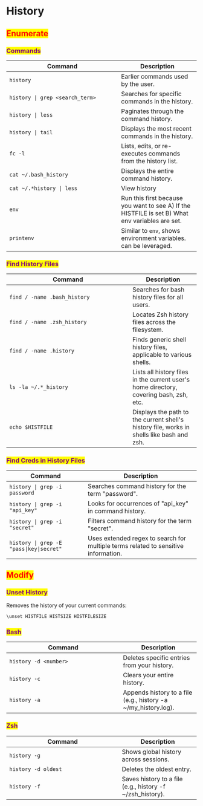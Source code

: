 # History

## <mark style="color:red;">Enumerate</mark>

### <mark style="color:purple;">Commands</mark>

<table data-header-hidden><thead><tr><th width="280">Command</th><th>Description</th></tr></thead><tbody><tr><td><code>history</code></td><td>Earlier commands used by the user.</td></tr><tr><td><code>history | grep &#x3C;search_term></code></td><td>Searches for specific commands in the history.</td></tr><tr><td><code>history | less</code></td><td>Paginates through the command history.</td></tr><tr><td><code>history | tail</code></td><td>Displays the most recent commands in the history.</td></tr><tr><td><code>fc -l</code></td><td>Lists, edits, or re-executes commands from the history list.</td></tr><tr><td><code>cat ~/.bash_history</code></td><td>Displays the entire command history.</td></tr><tr><td><code>cat ~/.*history | less</code></td><td>View history</td></tr><tr><td><code>env</code></td><td>Run this first because you want to see A) If the HISTFILE is set B) What env variables are set.</td></tr><tr><td><code>printenv</code></td><td>Similar to <code>env</code>, shows environment variables. can be leveraged.</td></tr></tbody></table>

### <mark style="color:purple;">Find History Files</mark>

<table data-header-hidden><thead><tr><th width="310">Command</th><th>Description</th></tr></thead><tbody><tr><td><code>find / -name .bash_history</code></td><td>Searches for bash history files for all users.</td></tr><tr><td><code>find / -name .zsh_history</code></td><td>Locates Zsh history files across the filesystem.</td></tr><tr><td><code>find / -name .history</code></td><td>Finds generic shell history files, applicable to various shells.</td></tr><tr><td><code>ls -la ~/.*_history</code></td><td>Lists all history files in the current user's home directory, covering bash, zsh, etc.</td></tr><tr><td><code>echo $HISTFILE</code></td><td>Displays the path to the current shell's history file, works in shells like bash and zsh.</td></tr></tbody></table>

### <mark style="color:purple;">Find Creds in History Files</mark>

| Command                                  | Description                                                                        |
| ---------------------------------------- | ---------------------------------------------------------------------------------- |
| `history \| grep -i password`            | Searches command history for the term "password".                                  |
| `history \| grep -i "api_key"`           | Looks for occurrences of "api\_key" in command history.                            |
| `history \| grep -i "secret"`            | Filters command history for the term "secret".                                     |
| `history \| grep -E "pass\|key\|secret"` | Uses extended regex to search for multiple terms related to sensitive information. |



## <mark style="color:red;">Modify</mark>

### <mark style="color:purple;">Unset History</mark>

Removes the history of your current commands:

```bash
\unset HISTFILE HISTSIZE HISTFILESIZE
```

### <mark style="color:purple;">Bash</mark>

<table><thead><tr><th width="285">Command</th><th>Description</th></tr></thead><tbody><tr><td><code>history -d &#x3C;number></code></td><td>Deletes specific entries from your history.</td></tr><tr><td><code>history -c</code></td><td>Clears your entire history.</td></tr><tr><td><code>history -a</code></td><td>Appends history to a file (e.g., history -a ~/my_history.log).</td></tr></tbody></table>

### <mark style="color:purple;">Zsh</mark>

<table><thead><tr><th width="282">Command</th><th>Description</th></tr></thead><tbody><tr><td><code>history -g</code></td><td>Shows global history across sessions.</td></tr><tr><td><code>history -d oldest</code></td><td>Deletes the oldest entry.</td></tr><tr><td><code>history -f</code></td><td>Saves history to a file (e.g., history -f ~/zsh_history).</td></tr></tbody></table>

